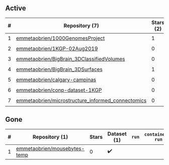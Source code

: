 ## Active
| # | Repository (7) | Stars (2) | Dataset (7) | `run` | `containers-run` |
| --- | --- | --- | --- | --- | --- |
| 1 | [emmetaobrien/1000GenomesProject](https://github.com/emmetaobrien/1000GenomesProject) | 1 | :heavy_check_mark: |  |  |
| 2 | [emmetaobrien/1KGP-02Aug2019](https://github.com/emmetaobrien/1KGP-02Aug2019) | 0 | :heavy_check_mark: |  |  |
| 3 | [emmetaobrien/BigBrain_3DClassifiedVolumes](https://github.com/emmetaobrien/BigBrain_3DClassifiedVolumes) | 0 | :heavy_check_mark: |  |  |
| 4 | [emmetaobrien/BigBrain_3DSurfaces](https://github.com/emmetaobrien/BigBrain_3DSurfaces) | 1 | :heavy_check_mark: |  |  |
| 5 | [emmetaobrien/calgary-campinas](https://github.com/emmetaobrien/calgary-campinas) | 0 | :heavy_check_mark: |  |  |
| 6 | [emmetaobrien/conp-dataset-1KGP](https://github.com/emmetaobrien/conp-dataset-1KGP) | 0 | :heavy_check_mark: |  |  |
| 7 | [emmetaobrien/microstructure_informed_connectomics](https://github.com/emmetaobrien/microstructure_informed_connectomics) | 0 | :heavy_check_mark: |  |  |

## Gone
| # | Repository (1) | Stars | Dataset (1) | `run` | `containers-run` |
| --- | --- | --- | --- | --- | --- |
| 1 | [emmetaobrien/mousebytes-temp](https://github.com/emmetaobrien/mousebytes-temp) | 0 | :heavy_check_mark: |  |  |
